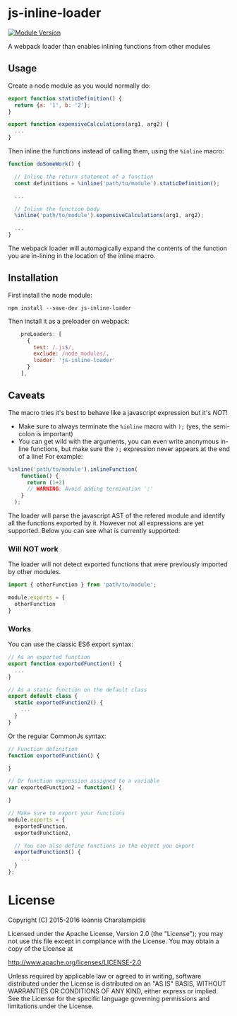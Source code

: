 # js-inline-loader

[![Module Version](https://img.shields.io/npm/v/js-inline-loader.svg?label=version&maxAge=86400)](https://www.npmjs.com/package/js-inline-loader)

A webpack loader than enables inlining functions from other modules

## Usage

Create a node module as you would normally do:

```js
export function staticDefinition() {
  return {a: '1', b: '2'};
}

export function expensiveCalculations(arg1, arg2) {
  ...
}
```

Then inline the functions instead of calling them, using the `%inline` macro:

```js
function doSomeWork() {

  // Inline the return statement of a function
  const definitions = %inline('path/to/module').staticDefinition();

  ...

  // Inline the function body
  %inline('path/to/module').expensiveCalculations(arg1, arg2);

  ...
}
```

The webpack loader will automagically expand the contents of the function you are in-lining in the location of the inline macro.

## Installation

First install the node module:

```
npm install --save-dev js-inline-loader
```

Then install it as a preloader on webpack:

```js
    preLoaders: [
      {
        test: /.js$/,
        exclude: /node_modules/,
        loader: 'js-inline-loader'
      }
    ],
```

## Caveats

The macro tries it's best to behave like a javascript expression but it's *NOT*!

* Make sure to always terminate the `%inline` macro with `);` (yes, the semi-colon is important)
* You can get wild with the arguments, you can even write anonymous in-line functions, but make sure the `);` expression never appears at the end of a line! For example:

```js
%inline('path/to/module').inlineFunction(
    function() {
      return (1+2)
      // WARNING: Avoid adding termination ';'
    }
  );
```

The loader will parse the javascript AST of the refered module and identify all the functions exported by it. However not all expressions are yet supported. Below you can see what is currently supported:

### Will NOT work

The loader will not detect exported functions that were previously imported by other modules.

```js
import { otherFunction } from 'path/to/module';

module.exports = {
  otherFunction
}
```

### Works

You can use the classic ES6 export syntax:

```js
// As an exported function
export function exportedFunction() {
  ...
}

// As a static function on the default class
export default class {
  static exportedFunction2() {
    ...
  }
}
```

Or the regular CommonJs syntax:

```js
// Function definition
function exportedFunction() {

}

// Or function expression assigned to a variable
var exportedFunction2 = function() {

}

// Make sure to export your functions
module.exports = {
  exportedFunction,
  exportedFunction2,

  // You can also define functions in the object you export
  exportedFunction3() {
    ...
  }
};
```

# License

Copyright (C) 2015-2016 Ioannis Charalampidis

Licensed under the Apache License, Version 2.0 (the "License");
you may not use this file except in compliance with the License.
You may obtain a copy of the License at

http://www.apache.org/licenses/LICENSE-2.0

Unless required by applicable law or agreed to in writing, software
distributed under the License is distributed on an "AS IS" BASIS,
WITHOUT WARRANTIES OR CONDITIONS OF ANY KIND, either express or implied.
See the License for the specific language governing permissions and
limitations under the License.
